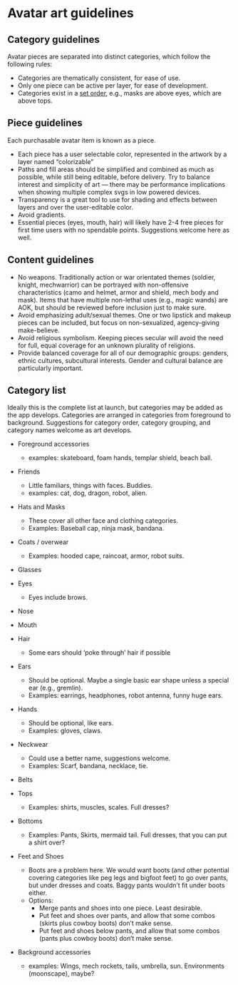 # Avatar art guidelines

## Category guidelines

Avatar pieces are separated into distinct categories, which follow the following rules:

- Categories are thematically consistent, for ease of use.
- Only one piece can be active per layer, for ease of development.
- Categories exist in a [set order](#category-list), e.g., masks are above eyes, which are above tops.

## Piece guidelines

Each purchasable avatar item is known as a piece. 

- Each piece has a user selectable color, represented in the artwork by a layer named “colorizable”
- Paths and fill areas should be simplified and combined as much as possible, while still being editable, before delivery. Try to balance interest and simplicity of art — there may be performance implications when showing multiple complex svgs in low powered devices.
- Transparency is a great tool to use for shading and effects between layers and over the user-editable color.
- Avoid gradients.
- Essential pieces (eyes, mouth, hair) will likely have 2-4 free pieces for first time users with no spendable points. Suggestions welcome here as well. 

## Content guidelines

- No weapons. Traditionally action or war orientated themes (soldier, knight, mechwarrior) can be portrayed with non-offensive characteristics (camo and helmet,  armor and shield, mech body and mask). Items that have multiple non-lethal uses (e.g., magic wands) are AOK, but should be reviewed before inclusion just to make sure. 
- Avoid emphasizing adult/sexual themes. One or two lipstick and makeup pieces can be included, but focus on non-sexualized, agency-giving make-believe.
- Avoid religious symbolism. Keeping pieces secular will avoid the need for full, equal coverage for an unknown plurality of religions. 
- Provide balanced coverage for all of our demographic groups: genders, ethnic cultures, subcultural interests. Gender and cultural balance are particularly important.

## Category list

Ideally this is the complete list at launch, but categories may be added as the app develops. Categories are arranged in categories from foreground to background. Suggestions for category order, category grouping, and category names welcome as art develops. 

- Foreground accessories 
    - examples: skateboard, foam hands, templar shield, beach ball.

- Friends
    - Little familiars, things with faces. Buddies.
    - examples: cat, dog, dragon, robot, alien.

- Hats and Masks
    - These cover all other face and clothing categories. 
    - Examples: Baseball cap, ninja mask, bandana.

- Coats / overwear
    - Examples: hooded cape, raincoat, armor, robot suits.

- Glasses
- Eyes 
    - Eyes include brows.
- Nose
- Mouth
- Hair 
    - Some ears should ‘poke through’ hair if possible
- Ears 
    - Should be optional. Maybe a single basic ear shape unless a special ear (e.g., gremlin).
    - Examples: earrings, headphones, robot antenna, funny huge ears. 
- Hands 
    - Should be optional, like ears.
    - Examples: gloves, claws.

- Neckwear
    - Could use a better name, suggestions welcome.
    - Examples: Scarf, bandana, necklace, tie.

- Belts
- Tops
    - Examples: shirts, muscles, scales. Full dresses?
- Bottoms 
    - Examples: Pants, Skirts, mermaid tail. Full dresses, that you can put a shirt over?

- Feet and Shoes
    - Boots are a problem here. We would want boots (and other potential covering categories like peg legs and bigfoot feet) to go over pants, but under dresses and coats. Baggy pants wouldn’t fit under boots either. 
    - Options: 
        - Merge pants and shoes into one piece. Least desirable.
        - Put feet and shoes over pants, and allow that some combos (skirts plus cowboy boots) don’t make sense.
        - Put feet and shoes below pants, and allow that some combos (pants plus cowboy boots) don’t make sense.

- Background accessories
    - examples: Wings, mech rockets, tails, umbrella, sun. Environments (moonscape), maybe?  
